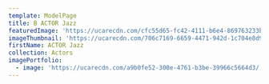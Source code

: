 ```yaml
---
template: ModelPage
title: B ACTOR Jazz
featuredImage: 'https://ucarecdn.com/cfc55d65-fc42-4111-b6e4-869763233b55/'
imageThumbnail: 'https://ucarecdn.com/706c7169-6659-4471-942d-1c704e8d9b3d/'
firstName: ACTOR Jazz
collection: Actors
imagePortfolio:
  - image: 'https://ucarecdn.com/a9b0fe52-300e-4761-b3be-39966c5664d3/'
---
```


